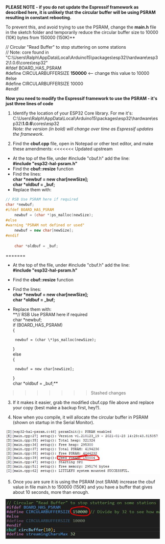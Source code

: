 **PLEASE NOTE - if you do not update the Espressif framework as described here, it is unlikely that the circular buffer will be using PSRAM resulting in constant rebooting.**  

To prevent this, and avoid trying to use the PSRAM, change the **main.h** file in the sketch folder and temporarily reduce the circular buffer size to 10000 (10K) bytes from 150000 (150K)**

// Circular "Read Buffer" to stop stuttering on some stations  
// Note: core found in "C:\Users\Ralph\AppData\Local\Arduino15\packages\esp32\hardware\esp32\1.0.6\cores\esp32"  
#ifdef BOARD_HAS_PSRAM  
#define CIRCULARBUFFERSIZE **150000**  <-- change this value to 10000  
#else  
#define CIRCULARBUFFERSIZE 10000  
#endif  

**Now you need to modify the Espressif framework to use the PSRAM - it's just three lines of code**

1. Identify the location of your ESP32 Core library. For me it's:
   C:\Users\Ralph\AppData\Local\Arduino15\packages\esp32\hardware\esp32\\**1.0.6**\cores\esp32  
   *Note: the version (in bold) will change over time as Espressif updates the framework.*

2. Find the **cbuf.cpp** file, open in Notepad or other text editor, and make these amendments:
<<<<<<< Updated upstream

  * At the top of the file, under #include "cbuf.h" add the line:  
    **#include "esp32-hal-psram.h"**  
  * Find the **cbuf::resize** function
  * Find the lines:  
    **char \*newbuf = new char[newSize];**  
    **char \*oldbuf = \_buf;**  
  * Replace them with:  
```cpp
// RSB Use PSRAM here if required  
char *newbuf;
#ifdef BOARD_HAS_PSRAM
    newbuf = (char *)ps_malloc(newSize);
#else
#warning "PSRAM not defined or used"
    newbuf = new char[newSize];
#endif

    char *oldbuf = _buf;
```
=======
   
   * At the top of the file, under #include "cbuf.h" add the line:  
     **#include "esp32-hal-psram.h"**  
   * Find the **cbuf::resize** function
   * Find the lines:  
     **char \*newbuf = new char[newSize];**  
     **char \*oldbuf = \_buf;**  
   * Replace them with:  
     **// RSB Use PSRAM here if required  
      char \*newbuf;  
      if (BOARD_HAS_PSRAM)  
      {  
     
          newbuf = (char \*)ps_malloc(newSize);  
     
      }  
      else  
      {  
     
          newbuf = new char[newSize];  
     
      }  
      char \*oldbuf = \_buf;**  

>>>>>>> Stashed changes
3. If it makes it easier, grab the modified cbuf.cpp file above and replace your copy (best make a backup first, hey?).

4. Now when you compile, it will allocate the circular buffer in PSRAM (shown on startup in the Serial Monitor).

<img src="images/UsingCircBuffer.JPG">

5. Once you are sure it is using the PSRAM (not SRAM) increase the cbuf value in file main.h to 150000 (150K) and you have a buffer that gives about 10 seconds, more than enough.

<img src="images/main.h_edits.JPG">
